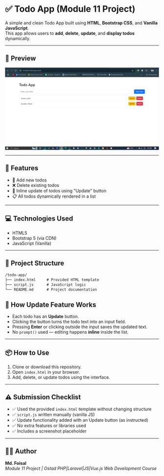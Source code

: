 # ✅ Todo App (Module 11 Project)

A simple and clean Todo App built using **HTML**, **Bootstrap CSS**, and **Vanilla JavaScript**.  
This app allows users to **add**, **delete**, **update**, and **display todos** dynamically.

---

## 📸 Preview

![Screenshot of Todo App](screenshot.png)

---

## 🚀 Features

- 📝 Add new todos
- ❌ Delete existing todos
- 🔄 Inline update of todos using "Update" button
- 📋 All todos dynamically rendered in a list

---

## 💻 Technologies Used

- HTML5
- Bootstrap 5 (via CDN)
- JavaScript (Vanilla)

---

## 📁 Project Structure

```plaintext
/todo-app/
├── index.html     # Provided HTML template
├── script.js      # JavaScript logic
└── README.md      # Project documentation
```

## 🧠 How Update Feature Works

- Each todo has an **Update** button.
- Clicking the button turns the todo text into an input field.
- Pressing **Enter** or clicking outside the input saves the updated text.
- No `prompt()` used — editing happens **inline** inside the list.

---

## 📦 How to Use

1. Clone or download this repository.
2. Open `index.html` in your browser.
3. Add, delete, or update todos using the interface.

---

## ⚠️ Submission Checklist

- ✅ Used the provided `index.html` template without changing structure
- ✅ `script.js` written manually (vanilla JS)
- ✅ Update functionality added with an Update button (as instructed)
- ✅ No extra features or libraries used
- ✅ Includes a screenshot placeholder

---

## 👨‍💻 Author

**Md. Foisal**  
_Module 11 Project | Ostad PHP|Laravel|JS|Vue.js Web Development Course_
